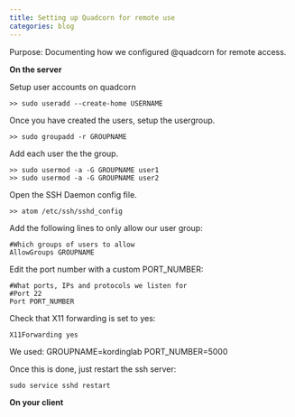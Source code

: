 ```yaml
---
title: Setting up Quadcorn for remote use
categories: blog
---
```


Purpose: Documenting how we configured @quadcorn for remote access.


**On the server**

Setup user accounts on quadcorn

```
>> sudo useradd --create-home USERNAME
```

Once you have created the users, setup the usergroup.

```
>> sudo groupadd -r GROUPNAME
```

Add each user the the group.

```
>> sudo usermod -a -G GROUPNAME user1
>> sudo usermod -a -G GROUPNAME user2
```

Open the SSH Daemon config file.

```
>> atom /etc/ssh/sshd_config
```

Add the following lines to only allow our user group:

```
#Which groups of users to allow
AllowGroups GROUPNAME
```

Edit the port number with a custom PORT_NUMBER:

```
#What ports, IPs and protocols we listen for
#Port 22
Port PORT_NUMBER
```

Check that X11 forwarding is set to yes:
```
X11Forwarding yes
```

We used:
GROUPNAME=kordinglab
PORT_NUMBER=5000

Once this is done, just restart the ssh server:
```
sudo service sshd restart
```

**On your client**
